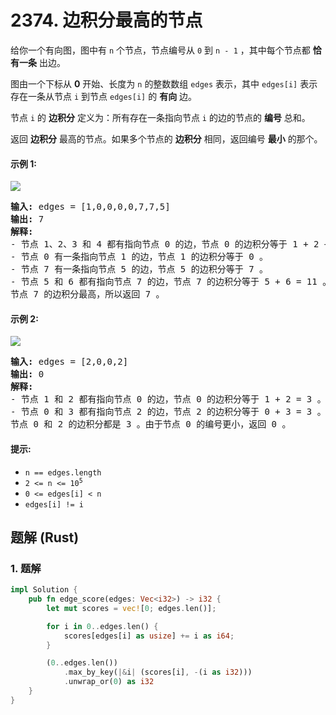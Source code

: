 # 2374. 边积分最高的节点
给你一个有向图，图中有 `n` 个节点，节点编号从 `0` 到 `n - 1` ，其中每个节点都 **恰有一条** 出边。

图由一个下标从 **0** 开始、长度为 `n` 的整数数组 `edges` 表示，其中 `edges[i]` 表示存在一条从节点 `i` 到节点 `edges[i]` 的 **有向** 边。

节点 `i` 的 **边积分** 定义为：所有存在一条指向节点 `i` 的边的节点的 **编号** 总和。

返回 **边积分** 最高的节点。如果多个节点的 **边积分** 相同，返回编号 **最小** 的那个。

#### 示例 1:
![](https://assets.leetcode.com/uploads/2022/06/20/image-20220620195403-1.png)
<pre>
<strong>输入:</strong> edges = [1,0,0,0,0,7,7,5]
<strong>输出:</strong> 7
<strong>解释:</strong>
- 节点 1、2、3 和 4 都有指向节点 0 的边，节点 0 的边积分等于 1 + 2 + 3 + 4 = 10 。
- 节点 0 有一条指向节点 1 的边，节点 1 的边积分等于 0 。
- 节点 7 有一条指向节点 5 的边，节点 5 的边积分等于 7 。
- 节点 5 和 6 都有指向节点 7 的边，节点 7 的边积分等于 5 + 6 = 11 。
节点 7 的边积分最高，所以返回 7 。
</pre>

#### 示例 2:
![](https://assets.leetcode.com/uploads/2022/06/20/image-20220620200212-3.png)
<pre>
<strong>输入:</strong> edges = [2,0,0,2]
<strong>输出:</strong> 0
<strong>解释:</strong>
- 节点 1 和 2 都有指向节点 0 的边，节点 0 的边积分等于 1 + 2 = 3 。
- 节点 0 和 3 都有指向节点 2 的边，节点 2 的边积分等于 0 + 3 = 3 。
节点 0 和 2 的边积分都是 3 。由于节点 0 的编号更小，返回 0 。
</pre>

#### 提示:
* `n == edges.length`
* <code>2 <= n <= 10<sup>5</sup></code>
* `0 <= edges[i] < n`
* `edges[i] != i`

## 题解 (Rust)

### 1. 题解
```Rust
impl Solution {
    pub fn edge_score(edges: Vec<i32>) -> i32 {
        let mut scores = vec![0; edges.len()];

        for i in 0..edges.len() {
            scores[edges[i] as usize] += i as i64;
        }

        (0..edges.len())
            .max_by_key(|&i| (scores[i], -(i as i32)))
            .unwrap_or(0) as i32
    }
}
```
